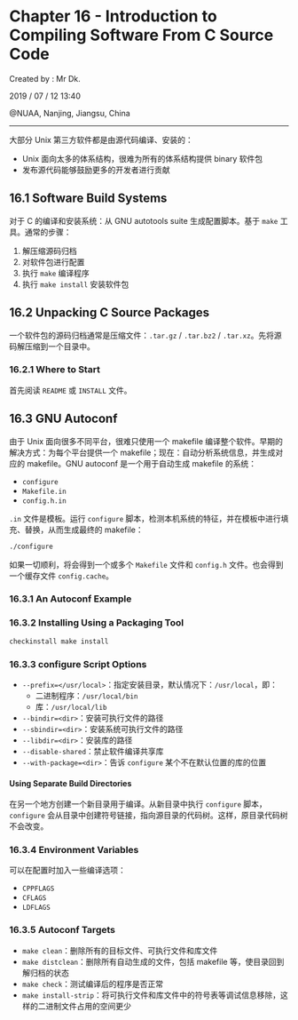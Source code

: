 # Chapter 16 - Introduction to Compiling Software From C Source Code

Created by : Mr Dk.

2019 / 07 / 12 13:40

@NUAA, Nanjing, Jiangsu, China

---

大部分 Unix 第三方软件都是由源代码编译、安装的：

- Unix 面向太多的体系结构，很难为所有的体系结构提供 binary 软件包
- 发布源代码能够鼓励更多的开发者进行贡献

## 16.1 Software Build Systems

对于 C 的编译和安装系统：从 GNU autotools suite 生成配置脚本。基于 `make` 工具。通常的步骤：

1. 解压缩源码归档
2. 对软件包进行配置
3. 执行 `make` 编译程序
4. 执行 `make install` 安装软件包

## 16.2 Unpacking C Source Packages

一个软件包的源码归档通常是压缩文件：`.tar.gz` / `.tar.bz2` / `.tar.xz`。先将源码解压缩到一个目录中。

### 16.2.1 Where to Start

首先阅读 `README` 或 `INSTALL` 文件。

## 16.3 GNU Autoconf

由于 Unix 面向很多不同平台，很难只使用一个 makefile 编译整个软件。早期的解决方式：为每个平台提供一个 makefile；现在：自动分析系统信息，并生成对应的 makefile。GNU autoconf 是一个用于自动生成 makefile 的系统：

- `configure`
- `Makefile.in`
- `config.h.in`

`.in` 文件是模板。运行 `configure` 脚本，检测本机系统的特征，并在模板中进行填充、替换，从而生成最终的 makefile：

```bash
./configure
```

如果一切顺利，将会得到一个或多个 `Makefile` 文件和 `config.h` 文件。也会得到一个缓存文件 `config.cache`。

### 16.3.1 An Autoconf Example

### 16.3.2 Installing Using a Packaging Tool

```bash
checkinstall make install
```

### 16.3.3 configure Script Options

- `--prefix=</usr/local>`：指定安装目录，默认情况下：`/usr/local`，即：
  - 二进制程序：`/usr/local/bin`
  - 库：`/usr/local/lib`
- `--bindir=<dir>`：安装可执行文件的路径
- `--sbindir=<dir>`：安装系统可执行文件的路径
- `--libdir=<dir>`：安装库的路径
- `--disable-shared`：禁止软件编译共享库
- `--with-package=<dir>`：告诉 `configure` 某个不在默认位置的库的位置

#### Using Separate Build Directories

在另一个地方创建一个新目录用于编译。从新目录中执行 `configure` 脚本，`configure` 会从目录中创建符号链接，指向源目录的代码树。这样，原目录代码树不会改变。

### 16.3.4 Environment Variables

可以在配置时加入一些编译选项：

- `CPPFLAGS`
- `CFLAGS`
- `LDFLAGS`

### 16.3.5 Autoconf Targets

- `make clean`：删除所有的目标文件、可执行文件和库文件
- `make distclean`：删除所有自动生成的文件，包括 makefile 等，使目录回到解归档的状态
- `make check`：测试编译后的程序是否正常
- `make install-strip`：将可执行文件和库文件中的符号表等调试信息移除，这样的二进制文件占用的空间更少


